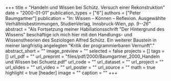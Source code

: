 +++
title = "Handeln und Wissen bei Schütz. Versuch einer Rekonstruktion"
date = "2000-01-01"
publication_types = ["6"]
authors = ["Peter Baumgartner"]
publication = "In: Wissen – Können – Reflexion. Ausgewählte Verhältnisbestimmungen, StudienVerlag, Innsbruck-Wien, _pp. 9--26_"
abstract = "Als Fortsetzung meiner Habiliationsschrift \"Der Hintergrund des Wissens\" beschäftige ich mich hier mit den Handlungs- und Wissenstheorien des Soziologen Alfred Schütz. Ein weiterer Baustein in meiner langfristig angelegten \"Kritik der programmierbaren Vernunft\"."
abstract_short = ""
image_preview = ""
selected = false
projects = []
tags = []
url_pdf = ""
url_preprint = "files/pdf/2000/Baumgartner_2000_Handeln und Wissen bei Schuetz.pdf"
url_code = ""
url_dataset = ""
url_project = ""
url_slides = ""
url_video = ""
url_poster = ""
url_source = ""
math = true
highlight = true
[header]
image = ""
caption = ""
+++
